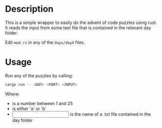 # Description
This is a simple wrapper to easily do the advent of code puzzles using rust. It reads the input from some text file that is contained in the relevant day folder.

Edit `mod.rs` in any of the `days/dayX` files.

# Usage
Run any of the puzzles by calling:
```bash
cargo run -- <DAY> <PART> <INPUT>
```

Where:
- <DAY> is a number between 1 and 25
- <PART> is either 'a' or 'b'
- <INPUT> is the name of a .txt file contained in the day folder <DAY>
